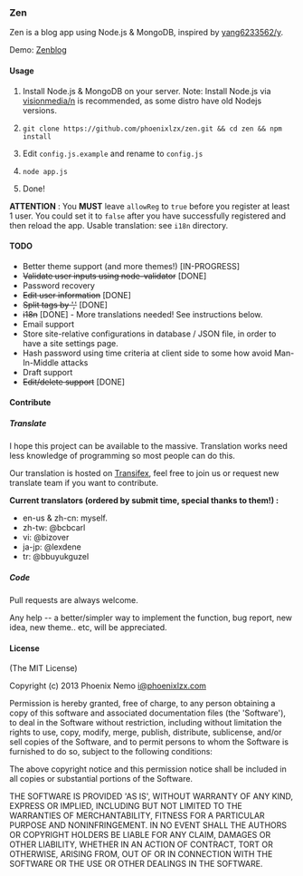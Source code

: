 ### Zen

Zen is a blog app using Node.js & MongoDB, inspired by [yang6233562/y](https://github.com/yang6233562/y).

Demo: [Zenblog](http://zen.phoenixlzx.com:3000)

#### Usage

1. Install Node.js & MongoDB on your server. Note: Install Node.js via [visionmedia/n](https://github.com/visionmedia/n) is recommended, as some distro have old Nodejs versions.

2. `git clone https://github.com/phoenixlzx/zen.git && cd zen && npm install`

3. Edit `config.js.example` and rename to `config.js`

4. `node app.js`

5. Done!

**ATTENTION** : You **MUST** leave `allowReg` to `true` before you register at least 1 user. You could set it to `false` after you have successfully registered and then reload the app.
Usable translation: see `i18n` directory.

#### TODO

- Better theme support (and more themes!) [IN-PROGRESS]
- <del>Validate user inputs using node-validator</del> [DONE]
- Password recovery
- <del>Edit user information</del> [DONE]
- <del>Split tags by ','</del> [DONE]
- <del>i18n</del> [DONE] - More translations needed! See instructions below.
- Email support
- Store site-relative configurations in database / JSON file, in order to have a site settings page.
- Hash password using time criteria at client side to some how avoid Man-In-Middle attacks
- Draft support
- <del>Edit/delete support</del> [DONE]

#### Contribute

##### Translate

I hope this project can be available to the massive. Translation works need less knowledge of programming so most people can do this.

Our translation is hosted on [Transifex](https://www.transifex.com/projects/p/zen/), feel free to join us or request new translate team if you want to contribute.

**Current translators (ordered by submit time, special thanks to them!) :**

- en-us & zh-cn: myself.
- zh-tw: @bcbcarl
- vi: @bizover
- ja-jp: @lexdene
- tr: @bbuyukguzel

##### Code

Pull requests are always welcome. 

Any help -- a better/simpler way to implement the function, bug report, new idea, new theme.. etc, will be appreciated.

#### License

(The MIT License)

Copyright (c) 2013 Phoenix Nemo <i@phoenixlzx.com>

Permission is hereby granted, free of charge, to any person obtaining a copy of this software and associated documentation files (the 'Software'), to deal in the Software without restriction, including without limitation the rights to use, copy, modify, merge, publish, distribute, sublicense, and/or sell copies of the Software, and to permit persons to whom the Software is furnished to do so, subject to the following conditions:

The above copyright notice and this permission notice shall be included in all copies or substantial portions of the Software.

THE SOFTWARE IS PROVIDED 'AS IS', WITHOUT WARRANTY OF ANY KIND, EXPRESS OR IMPLIED, INCLUDING BUT NOT LIMITED TO THE WARRANTIES OF MERCHANTABILITY, FITNESS FOR A PARTICULAR PURPOSE AND NONINFRINGEMENT. IN NO EVENT SHALL THE AUTHORS OR COPYRIGHT HOLDERS BE LIABLE FOR ANY CLAIM, DAMAGES OR OTHER LIABILITY, WHETHER IN AN ACTION OF CONTRACT, TORT OR OTHERWISE, ARISING FROM, OUT OF OR IN CONNECTION WITH THE SOFTWARE OR THE USE OR OTHER DEALINGS IN THE SOFTWARE.